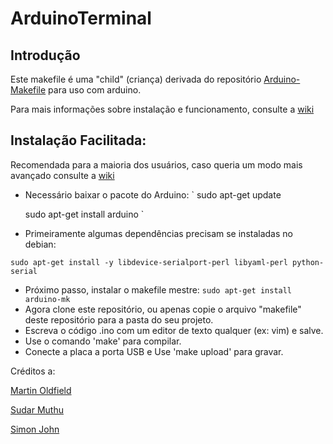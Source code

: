 # ArduinoTerminal

## Introdução

Este makefile é uma "child" (criança) derivada do repositório [Arduino-Makefile](https://github.com/sudar/Arduino-Makefile) para uso com arduino.

Para mais informações sobre instalação e funcionamento, consulte a [wiki](https://github.com/alessonrenato/ArduinoTerminal/wiki)

## Instalação Facilitada:

Recomendada para a maioria dos usuários, caso queria um modo mais avançado consulte a [wiki](https://github.com/alessonrenato/ArduinoTerminal/wiki)

- Necessário baixar o pacote do Arduino:
`
    sudo apt-get update

    sudo apt-get install arduino
`
- Primeiramente algumas dependências precisam se instaladas no debian:

`
    sudo apt-get install -y libdevice-serialport-perl libyaml-perl python-serial
`
- Próximo passo, instalar o makefile mestre:
`
    sudo apt-get install arduino-mk
`
- Agora clone este repositório, ou apenas copie o arquivo "makefile" deste repositório para a pasta do seu projeto.
- Escreva o código .ino com um editor de texto qualquer (ex: vim) e salve.
- Use o comando 'make' para compilar.
- Conecte a placa a porta USB e Use 'make upload' para gravar.

Créditos a:

[Martin Oldfield](http://mjo.tc/atelier/2009/02/arduino-cli.html)

[Sudar Muthu](http://hardwarefun.com/tutorials/compiling-arduino-sketches-using-makefile)

[Simon John](https://github.com/sej7278)
